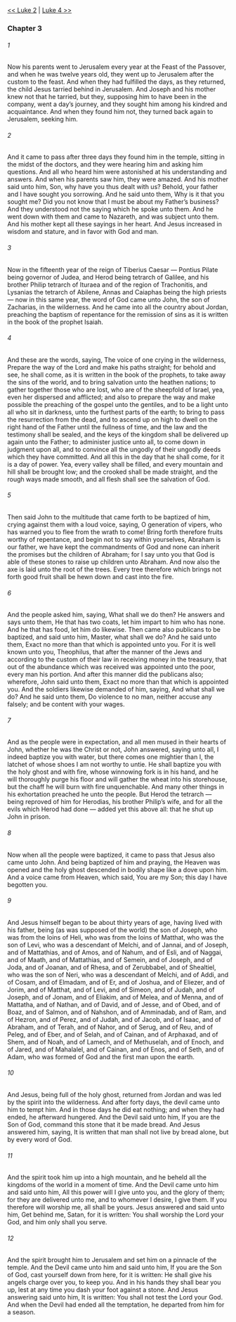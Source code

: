 [<< Luke 2](Luke%202)  |  [Luke 4 >>](Luke%204)

### Chapter 3
###### 1
Now his parents went to Jerusalem every year at the Feast of the Passover, and when he was twelve years old, they went up to Jerusalem after the custom to the feast. And when they had fulfilled the days, as they returned, the child Jesus tarried behind in Jerusalem. And Joseph and his mother knew not that he tarried, but they, supposing him to have been in the company, went a day’s journey, and they sought him among his kindred and acquaintance. And when they found him not, they turned back again to Jerusalem, seeking him.

###### 2
And it came to pass after three days they found him in the temple, sitting in the midst of the doctors, and they were hearing him and asking him questions. And all who heard him were astonished at his understanding and answers. And when his parents saw him, they were amazed. And his mother said unto him, Son, why have you thus dealt with us? Behold, your father and I have sought you sorrowing. And he said unto them, Why is it that you sought me? Did you not know that I must be about my Father’s business? And they understood not the saying which he spoke unto them. And he went down with them and came to Nazareth, and was subject unto them. And his mother kept all these sayings in her heart. And Jesus increased in wisdom and stature, and in favor with God and man.

###### 3
Now in the fifteenth year of the reign of Tiberius Caesar — Pontius Pilate being governor of Judea, and Herod being tetrarch of Galilee, and his brother Philip tetrarch of Ituraea and of the region of Trachonitis, and Lysanias the tetrarch of Abilene, Annas and Caiaphas being the high priests — now in this same year, the word of God came unto John, the son of Zacharias, in the wilderness. And he came into all the country about Jordan, preaching the baptism of repentance for the remission of sins as it is written in the book of the prophet Isaiah.

###### 4
And these are the words, saying, The voice of one crying in the wilderness, Prepare the way of the Lord and make his paths straight; for behold and see, he shall come, as it is written in the book of the prophets, to take away the sins of the world, and to bring salvation unto the heathen nations; to gather together those who are lost, who are of the sheepfold of Israel, yea, even her dispersed and afflicted; and also to prepare the way and make possible the preaching of the gospel unto the gentiles, and to be a light unto all who sit in darkness, unto the furthest parts of the earth; to bring to pass the resurrection from the dead, and to ascend up on high to dwell on the right hand of the Father until the fullness of time, and the law and the testimony shall be sealed, and the keys of the kingdom shall be delivered up again unto the Father; to administer justice unto all, to come down in judgment upon all, and to convince all the ungodly of their ungodly deeds which they have committed. And all this in the day that he shall come, for it is a day of power. Yea, every valley shall be filled, and every mountain and hill shall be brought low; and the crooked shall be made straight, and the rough ways made smooth, and all flesh shall see the salvation of God.

###### 5
Then said John to the multitude that came forth to be baptized of him, crying against them with a loud voice, saying, O generation of vipers, who has warned you to flee from the wrath to come! Bring forth therefore fruits worthy of repentance, and begin not to say within yourselves, Abraham is our father, we have kept the commandments of God and none can inherit the promises but the children of Abraham; for I say unto you that God is able of these stones to raise up children unto Abraham. And now also the axe is laid unto the root of the trees. Every tree therefore which brings not forth good fruit shall be hewn down and cast into the fire.

###### 6
And the people asked him, saying, What shall we do then? He answers and says unto them, He that has two coats, let him impart to him who has none. And he that has food, let him do likewise. Then came also publicans to be baptized, and said unto him, Master, what shall we do? And he said unto them, Exact no more than that which is appointed unto you. For it is well known unto you, Theophilus, that after the manner of the Jews and according to the custom of their law in receiving money in the treasury, that out of the abundance which was received was appointed unto the poor, every man his portion. And after this manner did the publicans also; wherefore, John said unto them, Exact no more than that which is appointed you. And the soldiers likewise demanded of him, saying, And what shall we do? And he said unto them, Do violence to no man, neither accuse any falsely; and be content with your wages.

###### 7
And as the people were in expectation, and all men mused in their hearts of John, whether he was the Christ or not, John answered, saying unto all, I indeed baptize you with water, but there comes one mightier than I, the latchet of whose shoes I am not worthy to untie. He shall baptize you with the holy ghost and with fire, whose winnowing fork is in his hand, and he will thoroughly purge his floor and will gather the wheat into his storehouse, but the chaff he will burn with fire unquenchable. And many other things in his exhortation preached he unto the people. But Herod the tetrarch — being reproved of him for Herodias, his brother Philip’s wife, and for all the evils which Herod had done — added yet this above all: that he shut up John in prison.

###### 8
Now when all the people were baptized, it came to pass that Jesus also came unto John. And being baptized of him and praying, the Heaven was opened and the holy ghost descended in bodily shape like a dove upon him. And a voice came from Heaven, which said, You are my Son; this day I have begotten you.

###### 9
And Jesus himself began to be about thirty years of age, having lived with his father, being (as was supposed of the world) the son of Joseph, who was from the loins of Heli, who was from the loins of Matthat, who was the son of Levi, who was a descendant of Melchi, and of Jannai, and of Joseph, and of Mattathias, and of Amos, and of Nahum, and of Esli, and of Naggai, and of Maath, and of Mattathias, and of Semein, and of Joseph, and of Joda, and of Joanan, and of Rhesa, and of Zerubbabel, and of Shealtiel, who was the son of Neri, who was a descendant of Melchi, and of Addi, and of Cosam, and of Elmadam, and of Er, and of Joshua, and of Eliezer, and of Jorim, and of Matthat, and of Levi, and of Simeon, and of Judah, and of Joseph, and of Jonam, and of Eliakim, and of Melea, and of Menna, and of Mattatha, and of Nathan, and of David, and of Jesse, and of Obed, and of Boaz, and of Salmon, and of Nahshon, and of Amminadab, and of Ram, and of Hezron, and of Perez, and of Judah, and of Jacob, and of Isaac, and of Abraham, and of Terah, and of Nahor, and of Serug, and of Reu, and of Peleg, and of Eber, and of Selah, and of Cainan, and of Arphaxad, and of Shem, and of Noah, and of Lamech, and of Methuselah, and of Enoch, and of Jared, and of Mahalalel, and of Cainan, and of Enos, and of Seth, and of Adam, who was formed of God and the first man upon the earth.

###### 10
And Jesus, being full of the holy ghost, returned from Jordan and was led by the spirit into the wilderness. And after forty days, the devil came unto him to tempt him. And in those days he did eat nothing; and when they had ended, he afterward hungered. And the Devil said unto him, If you are the Son of God, command this stone that it be made bread. And Jesus answered him, saying, It is written that man shall not live by bread alone, but by every word of God.

###### 11
And the spirit took him up into a high mountain, and he beheld all the kingdoms of the world in a moment of time. And the Devil came unto him and said unto him, All this power will I give unto you, and the glory of them; for they are delivered unto me, and to whomever I desire, I give them. If you therefore will worship me, all shall be yours. Jesus answered and said unto him, Get behind me, Satan, for it is written: You shall worship the Lord your God, and him only shall you serve.

###### 12
And the spirit brought him to Jerusalem and set him on a pinnacle of the temple. And the Devil came unto him and said unto him, If you are the Son of God, cast yourself down from here, for it is written: He shall give his angels charge over you, to keep you. And in his hands they shall bear you up, lest at any time you dash your foot against a stone. And Jesus answering said unto him, It is written: You shall not test the Lord your God. And when the Devil had ended all the temptation, he departed from him for a season.